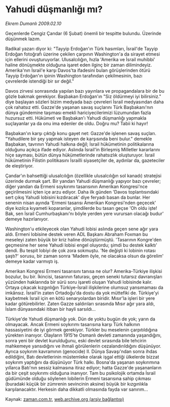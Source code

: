 # Yahudi düşmanlığı mı?

*Ekrem Dumanlı 2009.02.10*

<tr><td class="metin" colspan="2" style="padding-top: 20px; padding-left: 5px; padding-right: 10px;">Geçenlerde Cengiz Çandar (6 Şubat) önemli bir tespitte bulundu. Üzerinde düşünmek lazım.</td></tr><tr><td class="metin" colspan="2" style="padding-top: 20px; padding-left: 5px; padding-right: 10px;"><p>Radikal yazarı diyor ki: "Tayyip Erdoğan'ın Türk hasımları, İsrail'de Tayyip Erdoğan fotoğrafı üzerine çekilen çarpının Washington'a da sirayet etmesi için ellerini ovuşturuyorlar. Ulusalcılığın, hızla 'Amerika ve İsrail muhibbi' haline dönüşmekte olduğuna işaret eden ilginç bir zaman dilimindeyiz. Amerika'nın İsrail'e karşı Davos'ta ifadesini bulan görüşlerinden ötürü Tayyip Erdoğan'ın ipinin Washington tarafından çekilmesinin, bazı çevrelerde istendiği bir sır değil."
<p>Davos zirvesi sonrasında yapılan bazı yayınlara ve propagandalara bir de bu gözle bakmak gerekiyor. Başbakan Erdoğan'ın "Siz öldürmeyi iyi bilirsiniz." diye başlayan sözleri bizim medyada bazı çevreleri İsrail medyasından daha çok rahatsız etti. Gazze'de yaşanan savaş suçlarını Türk Başbakanı'nın dünya gündemine taşıması emekli hariciyecilerimizi lüzumundan fazla huzursuz etti. Hükümeti ve Başbakan'ı Yahudi düşmanlığı yapmakla suçlayanlar ya da onu ima edenler de oldu. Doğru mu? Tabii ki hayır!
<p>Başbakan'ın karşı çıktığı konu gayet net: Gazze'de işlenen savaş suçları. "Yahudilere bir şey yapmak isteyen de karşısında beni bulur." demekle Başbakan, tavrının Yahudi halkına değil; İsrail hükümetinin politikalarına olduğunu açıkça ifade ediyor. Aslında İsrail'in Birleşmiş Milletler kararlarını hiçe sayması, bütün dünya hükümetlerinde rahatsızlık oluşturuyor. İsrail hükümetinin Filistin politikasını İsrailli siyasetçiler de, aydınlar da, gazeteciler de eleştiriyor.
<p>Çandar'ın bahsettiği ulusalcılığın (özellikle ulusalcılığın sol kanadı) stratejisi üzerinde durmak şart. Bir yandan Yahudi düşmanlığı yapıyor bazı çevreler; diğer yandan da Ermeni soykırımı tasarısının Amerikan Kongresi'nce geçirilmesini içten içe arzu ediyor. Daha ilk günden 'Davos toplantısındaki sert çıkış Yahudi lobisini kızdıracak' diye feryadı basan da bunlar. Her senenin nisan ayında 'Ermeni tasarısı Amerikan Kongresi'nden geçecek' diye kızılca kıyameti koparanlar, şimdilerde bu tasarı geçse 'Oh oldu işte! Bak, sen İsrail Cumhurbaşkanı'nı böyle yerden yere vurursan olacağı budur' demeye hazırlanıyor.
<p>Washington'u etkileyecek olan Yahudi lobisi aslında geçen sene ağır yara aldı. Ermeni lobisine destek veren ADL Başkanı Abraham Foxman bu meseleyi zaten büyük bir kriz haline dönüştürmüştü. 'Tasarının Kongre'den geçmesine her sene Yahudi lobisi engel oluyordu; şimdi bu destek kalktı' dendi. Bu tespit lobiyi de çok zora sokmuştu. 'Ne değişti ki lobinin rotası şaştı?' sorusu, bir zaman sonra 'Madem öyle, ne olacaksa olsun da görelim' demeye kadar varmıştı iş.
<p>Amerikan Kongresi Ermeni tasarısını tanısa ne olur? Amerika-Türkiye ilişkisi bozulur, bu bir. İkincisi, tasarının faturası, geçen seneki tutarsız davranışları yüzünden haklarında bir sürü soru işareti oluşan Yahudi lobisinde kalır. Ortaya çıkacak kızgınlığın Türkiye-İsrail ilişkilerine olumsuz yansımaması da imkânsız. İsrail'in zaten Ortadoğu'da dostu da yok müttefiki de. Türkiye'yi kaybetmek İsrail için en kötü senaryolardan biridir. Mısır'la işleri bir yere kadar götürebilirler. Zaten Gazze saldırıları sırasında Mısır ağır yara aldı, İslam dünyasındaki itibarı bir hayli sarsıldı...
<p>Türkiye'de Yahudi düşmanlığı yok. Dün de yoktu bugün de yok; yarın da olmayacak. Ancak Ermeni soykırımı tasarısına karşı Türk halkının hassasiyetini de iyi görmek gerekiyor. Türkler bu meselenin çarpıtıldığına yürekten inanıyor. Olayların 1915'te Osmanlı devleti zamanında yaşandığını, sonra yeni bir devlet kurulduğunu, eski devlet sırasında bile tehcirin mahkemeye yansıdığını ve ihmali görülenlerin cezalandırıldığını düşünüyor. Ayrıca soykırım kavramının (genocide) II. Dünya Savaşı'ndan sonra ihdas edildiğini, Batı devletlerinin müstemleke olarak işgal ettiği ülkelerde bizzat soykırım yaptığını da düşünüyor Türk halkı. Bosna'da yaşanan soykırımına yıllarca Batı'nın sessiz kalmasına itiraz ediyor; hatta Gazze'de yaşananların da bir çeşit soykırımı olduğuna inanıyor. Tam bu psikolojik ortamda İsrail güdümünde olduğu söylenen lobilerin Ermeni tasarısına sahip çıkması (buradaki küçük bir zümrenin sevincinin aksine) büyük bir kızgınlıkla karşılanacaktır. Herkesin daha dikkatli olmasında fayda var sanırım...<br/></p></p></p></p></p></p></p></td></tr>

Kaynak: [zaman.com.tr](http://zaman.com.tr/yazar.do?yazino=813498), [web.archive.org (arşiv bağlantısı)](http://web.archive.org/web/20090213083212/http://zaman.com.tr:80/yazar.do?yazino=813498)
